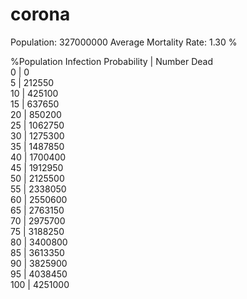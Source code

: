 # corona
Population: 327000000
Average Mortality Rate: 1.30 %

%Population
Infection
Probability      |      Number Dead     
 0               |              0       
 5               |         212550       
10               |         425100       
15               |         637650       
20               |         850200       
25               |        1062750       
30               |        1275300       
35               |        1487850       
40               |        1700400       
45               |        1912950       
50               |        2125500       
55               |        2338050       
60               |        2550600       
65               |        2763150       
70               |        2975700       
75               |        3188250       
80               |        3400800       
85               |        3613350       
90               |        3825900       
95               |        4038450       
100              |        4251000


